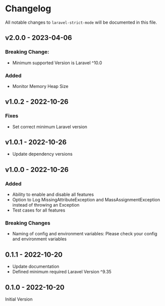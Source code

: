 # Changelog

All notable changes to `laravel-strict-mode` will be documented in this file.

## v2.0.0 - 2023-04-06

### Breaking Change:

- Minimum supported Version is Laravel ^10.0

### Added

- Monitor Memory Heap Size

## v1.0.2 - 2022-10-26

### Fixes

- Set correct minimum Laravel version

## v1.0.1 - 2022-10-26

- Update dependency versions

## v1.0.0 - 2022-10-26

### Added

- Ability to enable and disable all features
- Option to Log MissingAttributeException and MassAssignmentException instead of throwing an Exception
- Test cases for all features

### Breaking Changes

- Naming of config and environment variables: Please check your config and environment variables

## 0.1.1 - 2022-10-20

- Update documentation
- Defined minimum required Laravel Version ^9.35

## 0.1.0 - 2022-10-20

Initial Version
